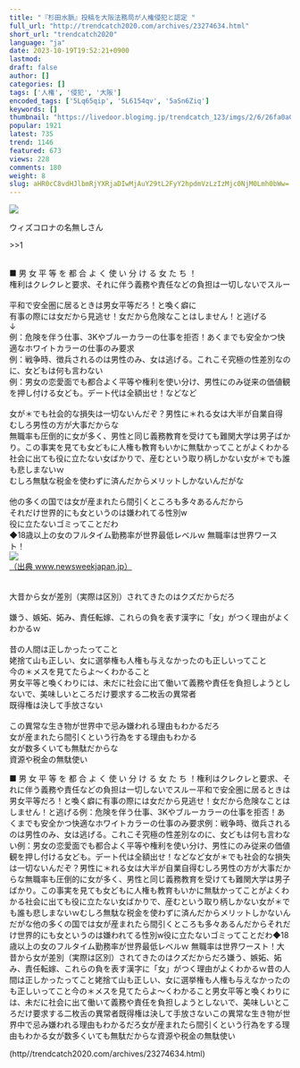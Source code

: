 ```yaml
---
title: "『杉田水脈』投稿を大阪法務局が人権侵犯と認定 "
full_url: "http://trendcatch2020.com/archives/23274634.html"
short_url: "trendcatch2020"
language: "ja"
date: 2023-10-19T19:52:21+0900
lastmod: 
draft: false
author: []
categories: []
tags: ['人権', '侵犯', '大阪']
encoded_tags: ['5Lq65qip', '5L6154qv', '5aSn6Ziq']
keywords: []
thumbnail: "https://livedoor.blogimg.jp/trendcatch_123/imgs/2/6/26fa0a07.jpg"
popular: 1921
latest: 735
trend: 1146
featured: 673
views: 228
comments: 180
weight: 8
slug: aHR0cC8vdHJlbmRjYXRjaDIwMjAuY29tL2FyY2hpdmVzLzIzMjc0NjM0Lmh0bWw=
---
```


![](https://livedoor.blogimg.jp/trendcatch_123/imgs/2/6/26fa0a07.jpg)

<div><p id='resuname10'>ウィズコロナの名無しさん </p><p>>>1</p> <br> ■ 男 女 平 等 を 都 合 よ く 使 い 分 け る 女 た ち ！ <br> 権利はクレクレと要求、それに伴う義務や責任などの負担は一切しないでスルー <br> <br> 平和で安全圏に居るときは男女平等だろ！と喚く癖に <br> 有事の際には女だから見逃せ！女だから危険なことはしません！と逃げる <br> ↓ <br> 例：危険を伴う仕事、3Kやブルーカラーの仕事を拒否！あくまでも安全かつ快適なホワイトカラーの仕事のみ要求 <br> 例：戦争時、徴兵されるのは男性のみ、女は逃げる。これこそ究極の性差別なのに、女どもは何も言わない <br> 例：男女の恋愛面でも都合よく平等や権利を使い分け、男性にのみ従来の価値観を押し付ける女ども。デート代は全額出せ！などなど <br> <br> 女が＊でも社会的な損失は一切ないんだぞ？男性に＊れる女は大半が自業自得 <br> むしろ男性の方が大事だからな <br> 無職率も圧倒的に女が多く、男性と同じ義務教育を受けても難関大学は男子ばかり。この事実を見ても女どもに人権も教育もいかに無駄かってことがよくわかる <br> 社会に出ても役に立たない女ばかりで、産むという取り柄しかない女が＊でも誰も悲しまないｗ <br> むしろ無駄な税金を使わずに済んだからメリットしかないんだがな <br> <br> 他の多くの国では女が産まれたら間引くところも多々あるんだから <br> それだけ世界的にも女というのは嫌われてる性別w <br> 役に立たないゴミってことだわ <br> ◆18歳以上の女のフルタイム勤務率が世界最低レベルｗ 無職率は世界ワースト！ <br> <a id='img_10_1' class='' target='_blank' href='https//www.newsweekjapan.jp/stories/2020/10/08/data201008-chart01.jpg'><img src='https//livedoor.blogimg.jp/trendcatch_123/imgs/7/f/7f7a901f.jpg'><br>（出典 www.newsweekjapan.jp）<br></a> <br> <br> 大昔から女が差別（実際は区別）されてきたのはクズだからだろ <br> <br> 嫌う、嫉妬、妬み、責任転嫁、これらの負を表す漢字に「女」がつく理由がよくわかるｗ <br> <br> 昔の人間は正しかったってこと <br> 姥捨て山も正しい、女に選挙権も人権も与えなかったのも正しいってこと <br> 今の＊メスを見てたらよ～くわかること <br> 男女平等と喚くわりには、未だに社会に出て働いて義務や責任を負担しようとしないで、美味しいところだけ要求する二枚舌の異常者 <br> 既得権は決して手放さない <br> <br> この異常な生き物が世界中で忌み嫌われる理由もわかるだろ <br> 女が産まれたら間引くという行為をする理由もわかる <br> 女が数多くいても無駄だからな <br> 資源や税金の無駄使い <p>■ 男 女 平 等 を 都 合 よ く 使 い 分 け る 女 た ち ！権利はクレクレと要求、それに伴う義務や責任などの負担は一切しないでスルー平和で安全圏に居るときは男女平等だろ！と喚く癖に有事の際には女だから見逃せ！女だから危険なことはしません！と逃げる例：危険を伴う仕事、3Kやブルーカラーの仕事を拒否！あくまでも安全かつ快適なホワイトカラーの仕事のみ要求例：戦争時、徴兵されるのは男性のみ、女は逃げる。これこそ究極の性差別なのに、女どもは何も言わない例：男女の恋愛面でも都合よく平等や権利を使い分け、男性にのみ従来の価値観を押し付ける女ども。デート代は全額出せ！などなど女が＊でも社会的な損失は一切ないんだぞ？男性に＊れる女は大半が自業自得むしろ男性の方が大事だからな無職率も圧倒的に女が多く、男性と同じ義務教育を受けても難関大学は男子ばかり。この事実を見ても女どもに人権も教育もいかに無駄かってことがよくわかる社会に出ても役に立たない女ばかりで、産むという取り柄しかない女が＊でも誰も悲しまないｗむしろ無駄な税金を使わずに済んだからメリットしかないんだがな他の多くの国では女が産まれたら間引くところも多々あるんだからそれだけ世界的にも女というのは嫌われてる性別w役に立たないゴミってことだわ◆18歳以上の女のフルタイム勤務率が世界最低レベルｗ 無職率は世界ワースト！大昔から女が差別（実際は区別）されてきたのはクズだからだろ嫌う、嫉妬、妬み、責任転嫁、これらの負を表す漢字に「女」がつく理由がよくわかるｗ昔の人間は正しかったってこと姥捨て山も正しい、女に選挙権も人権も与えなかったのも正しいってこと今の＊メスを見てたらよ～くわかること男女平等と喚くわりには、未だに社会に出て働いて義務や責任を負担しようとしないで、美味しいところだけ要求する二枚舌の異常者既得権は決して手放さないこの異常な生き物が世界中で忌み嫌われる理由もわかるだろ女が産まれたら間引くという行為をする理由もわかる女が数多くいても無駄だからな資源や税金の無駄使い</p></div>

(http//trendcatch2020.com/archives/23274634.html)
